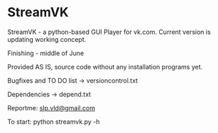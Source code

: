 StreamVK
========

StreamVK - a python-based GUI Player for vk.com. Current version is updating working concept. 

Finishing - middle of June

Provided AS IS, source code without any installation programs yet.

Bugfixes and TO DO list  -> versioncontrol.txt

Dependencies -> depend.txt 
 
Reportme: slp.vld@gmail.com

To start: python streamvk.py -h
